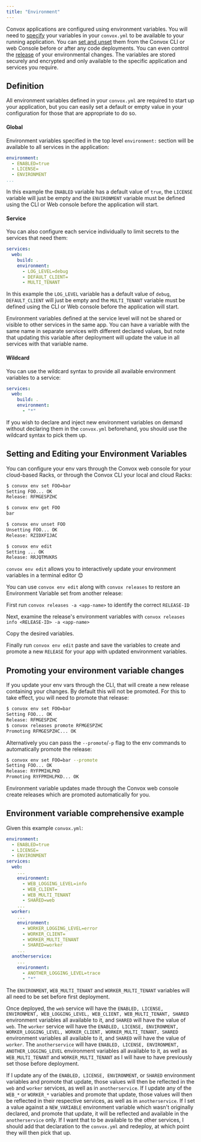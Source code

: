 ```yaml
---
title: "Environment"
---
```


Convox applications are configured using environment variables.  You will need to [specify](#definition) your variables in your `convox.yml` to be available to your running application.  You can [set and unset](#setting-and-editing-your-environment-variables) them from the Convox CLI or web Console before or after any code deployments.  You can even control the [release](#promoting-your-environment-variable-changes) of your environmental changes.  The variables are stored securely and encrypted and only available to the specific application and services you require.

## Definition

All environment variables defined in your `convox.yml` are required to start up your application, but you can easily set a default or empty value in your configuration for those that are appropriate to do so.

#### Global

Environment variables specified in the top level `environment:` section will be available to all services in the application:

```yml
environment:
  - ENABLED=true
  - LICENSE=
  - ENVIRONMENT
...
```

In this example the `ENABLED` variable has a default value of `true`, the `LICENSE` variable will just be empty and the `ENVIRONMENT` variable must be defined using the CLI or Web console before the application will start.

#### Service

You can also configure each service individually to limit secrets to the services that need them:

```yml
services:
  web:
    build: .
    environment:
      - LOG_LEVEL=debug
      - DEFAULT_CLIENT=
      - MULTI_TENANT
```

In this example the `LOG_LEVEL` variable has a default value of `debug`, `DEFAULT_CLIENT` will just be empty and the `MULTI_TENANT` variable must be defined using the CLI or Web console before the application will start.

Environment variables defined at the service level will not be shared or visible to other services in the same app.  You can have a variable with the same name in separate services with different declared values, but note that updating this variable after deployment will update the value in all services with that variable name.  

#### Wildcard

You can use the wildcard syntax to provide all available environment variables to a service:

```yml
services:
  web:
    build: .
    environment:
      - "*"
```

If you wish to declare and inject new environment variables on demand without declaring them in the `convox.yml` beforehand, you should use the wildcard syntax to pick them up.

## Setting and Editing your Environment Variables

You can configure your env vars through the Convox web console for your cloud-based Racks, or through the Convox CLI your local and cloud Racks:

```sh
$ convox env set FOO=bar
Setting FOO... OK
Release: RFMGESPZHC

$ convox env get FOO
bar

$ convox env unset FOO
Unsetting FOO... OK
Release: RZIDXFIJAC

$ convox env edit
Setting ... OK
Release: RRJQTMVKRS
```

`convox env edit` allows you to interactively update your environment variables in a terminal editor 😊

You can use `convox env edit` along with `convox releases` to restore an Environment Variable set from another release:

First run `convox releases -a <app-name>` to identify the correct `RELEASE-ID`

Next, examine the release's environment variables with `convox releases info <RELEASE-ID> -a <app-name>`

Copy the desired variables.

Finally run `convox env edit` paste and save the variables to create and promote a new `RELEASE` for your app with updated environment variables.

## Promoting your environment variable changes

If you update your env vars through the CLI, that will create a new release containing your changes.  By default this will not be promoted.
For this to take effect, you will need to promote that release:

```sh
$ convox env set FOO=bar
Setting FOO... OK
Release: RFMGESPZHC
$ convox releases promote RFMGESPZHC
Promoting RFMGESPZHC... OK
```

Alternatively you can pass the `--promote`/`-p` flag to the env commands to automatically promote the release:

```sh
$ convox env set FOO=bar --promote
Setting FOO... OK
Release: RYFPMIHLPKD
Promoting RYFPMIHLPKD... OK
```

Environment variable updates made through the Convox web console create releases which are promoted automatically for you.

## Environment variable comprehensive example

Given this example `convox.yml`:

```yml
environment:
  - ENABLED=true
  - LICENSE=
  - ENVIRONMENT
services:
  web:
    ...
    environment:
      - WEB_LOGGING_LEVEL=info
      - WEB_CLIENT=
      - WEB_MULTI_TENANT
      - SHARED=web
    ...
  worker:
    ...
    environment:
      - WORKER_LOGGING_LEVEL=error
      - WORKER_CLIENT=
      - WORKER_MULTI_TENANT
      - SHARED=worker
    ...
  anotherservice:
    ...
    environment:
      - ANOTHER_LOGGING_LEVEL=trace
      - "*"
```

The `ENVIRONMENT`, `WEB_MULTI_TENANT` and `WORKER_MULTI_TENANT` variables will all need to be set before first deployment.  

Once deployed, the `web` service will have the `ENABLED, LICENSE, ENVIRONMENT, WEB_LOGGING_LEVEL, WEB_CLIENT, WEB_MULTI_TENANT, SHARED` environment variables all available to it, and `SHARED` will have the value of `web`.
The `worker` service will have the `ENABLED, LICENSE, ENVIRONMENT, WORKER_LOGGING_LEVEL, WORKER_CLIENT, WORKER_MULTI_TENANT, SHARED` environment variables all available to it, and `SHARED` will have the value of `worker`.
The `anotherservice` will have `ENABLED, LICENSE, ENVIRONMENT, ANOTHER_LOGGING_LEVEL` environment variables all available to it, as well as `WEB_MULTI_TENANT` and `WORKER_MULTI_TENANT` as I will have to have previously set those before deployment.

If I update any of the `ENABLED, LICENSE, ENVIRONMENT`, or `SHARED` environment variables and promote that update, those values will then be reflected in the `web` and `worker` services, as well as in `anotherservice`.  If I update any of the `WEB_*` or `WORKER_*` variables and promote that update, those values will then be reflected in their respective services, as well as in `anotherservice`.
If I set a value against a `NEW_VARIABLE` environment variable which wasn't originally declared, and promote that update, it will be reflected and available in the `anotherservice` only.  If I want that to be available to the other services, I should add that declaration to the `convox.yml` and redeploy, at which point they will then pick that up.
